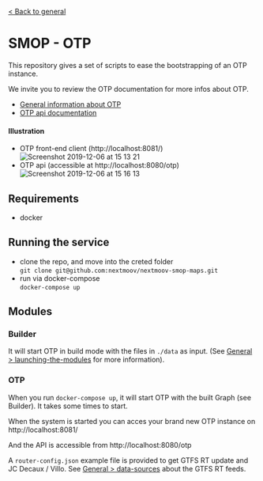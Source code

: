 [< Back to general](https://github.com/nextmoov/nextmoov-smop-general)

# SMOP - OTP

This repository gives a set of scripts to ease the bootstrapping of an OTP instance.

We invite you to review the OTP documentation for more infos about OTP.

- [General information about OTP](http://docs.opentripplanner.org/en/latest/)
- [OTP api documentation](http://dev.opentripplanner.org/apidoc/)

#### Illustration
- OTP front-end client (http://localhost:8081/)
   ![Screenshot 2019-12-06 at 15 13 21](https://user-images.githubusercontent.com/10850995/70329410-ac3c6e00-183b-11ea-9937-a84b7ae35b7e.png)  
- OTP api (accessible at http://localhost:8080/otp)
   ![Screenshot 2019-12-06 at 15 16 13](https://user-images.githubusercontent.com/10850995/70329415-ae063180-183b-11ea-993a-19350bb7a63a.png)  

## Requirements
  - docker


## Running the service
- clone the repo, and move into the creted folder  
   `git clone git@github.com:nextmoov/nextmoov-smop-maps.git`
- run via docker-compose  
  `docker-compose up`



## Modules

### Builder

It will start OTP in build mode with the files in `./data` as input. (See [General > launching-the-modules](https://github.com/nextmoov/nextmoov-smop-general/blob/master/README.md#launching-the-modules) for more information).

### OTP

When you run `docker-compose up`, it will start OTP with the built Graph (see Builder). It takes some times to start.

When the system is started you can acces your brand new OTP instance on http://localhost:8081/

And the API is accessible from http://localhost:8080/otp

A `router-config.json` example file is provided to get GTFS RT update and JC Decaux / Villo. See [General > data-sources](https://github.com/nextmoov/nextmoov-smop-general#data-sources) about the GTFS RT feeds.
